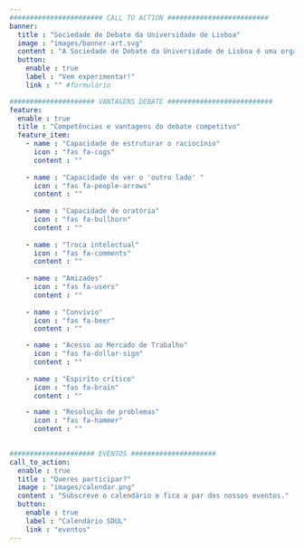 ```yaml
---
####################### CALL TO ACTION #########################
banner:
  title : "Sociedade de Debate da Universidade de Lisboa"
  image : "images/banner-art.svg"
  content : "A Sociedade de Debate da Universidade de Lisboa é uma organização de Estudantes composta pelos mesmos, sem fins lucrativos, aberta a toda a comunidade estudantil pertencente à Universidade de Lisboa funcionando na base do associativismo. Todas as semanas organizados debates semanais para além de outras atividades."
  button:
    enable : true
    label : "Vem experimentar!"
    link : "" #formulário

##################### VANTAGENS DEBATE ##########################
feature:
  enable : true
  title : "Competências e vantagens do debate competitvo"
  feature_item:
    - name : "Capacidade de estruturar o raciocínio"
      icon : "fas fa-cogs"
      content : ""
      
    - name : "Capacidade de ver o 'outro lado' "
      icon : "fas fa-people-arrows"
      content : ""
      
    - name : "Capacidade de oratória"
      icon : "fas fa-bullhorn"
      content : ""
      
    - name : "Troca intelectual"
      icon : "fas fa-comments"
      content : ""
      
    - name : "Amizades"
      icon : "fas fa-users"
      content : ""
      
    - name : "Convívio"
      icon : "fas fa-beer"
      content : ""

    - name : "Acesso ao Mercado de Trabalho"
      icon : "fas fa-dollar-sign"
      content : ""
      
    - name : "Espiríto crítico"
      icon : "fas fa-brain"
      content : ""

    - name : "Resolução de problemas"
      icon : "fas fa-hammer"
      content : ""
        

##################### EVENTOS #####################
call_to_action:
  enable : true
  title : "Queres participar?"
  image : "images/calendar.png"
  content : "Subscreve o calendário e fica a par dos nossos eventos."
  button:
    enable : true
    label : "Calendário SDUL"
    link : "eventos"
---
```

